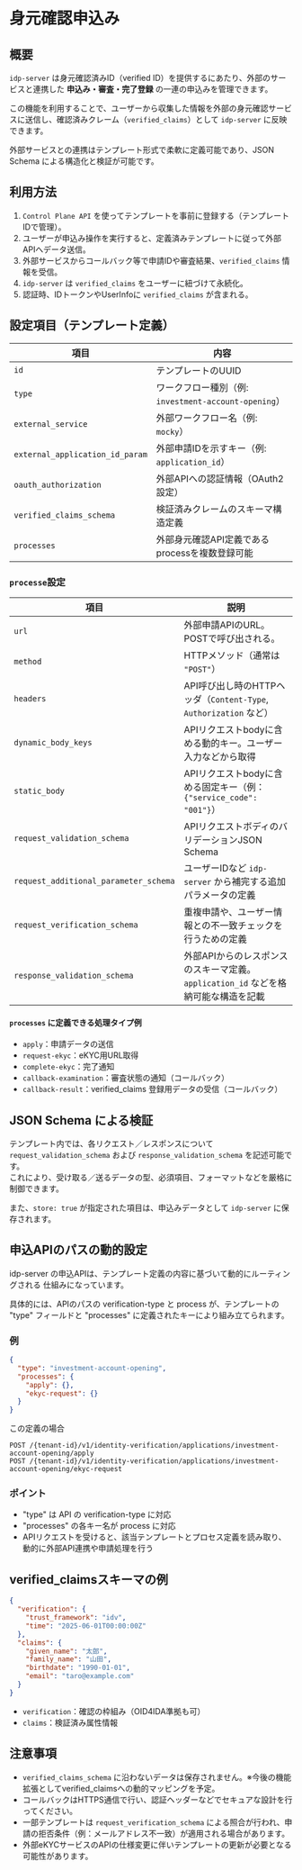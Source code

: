 # 身元確認申込み

## 概要

`idp-server` は身元確認済みID（verified ID）を提供するにあたり、外部のサービスと連携した **申込み・審査・完了登録**
の一連の申込みを管理できます。

この機能を利用することで、ユーザーから収集した情報を外部の身元確認サービスに送信し、確認済みクレーム（`verified_claims`）として
`idp-server` に反映できます。

外部サービスとの連携はテンプレート形式で柔軟に定義可能であり、JSON Schema による構造化と検証が可能です。

## 利用方法

1. `Control Plane API` を使ってテンプレートを事前に登録する（テンプレートIDで管理）。
2. ユーザーが申込み操作を実行すると、定義済みテンプレートに従って外部APIへデータ送信。
3. 外部サービスからコールバック等で申請IDや審査結果、`verified_claims` 情報を受信。
4. `idp-server` は `verified_claims` をユーザーに紐づけて永続化。
5. 認証時、IDトークンやUserInfoに `verified_claims` が含まれる。

## 設定項目（テンプレート定義）

| 項目                              | 内容                                        |
|---------------------------------|-------------------------------------------|
| `id`                            | テンプレートのUUID                               |
| `type`                          | ワークフロー種別（例: `investment-account-opening`） |
| `external_service`              | 外部ワークフロー名（例: `mocky`）                     |
| `external_application_id_param` | 外部申請IDを示すキー（例: `application_id`）          |
| `oauth_authorization`           | 外部APIへの認証情報（OAuth2設定）                     |
| `verified_claims_schema`        | 検証済みクレームのスキーマ構造定義                         |
| `processes`                     | 外部身元確認API定義であるprocessを複数登録可能              |

### `processe`設定

| 項目                                    | 説明                                                   |
|---------------------------------------|------------------------------------------------------|
| `url`                                 | 外部申請APIのURL。POSTで呼び出される。                             |
| `method`                              | HTTPメソッド（通常は `"POST"`）                               |
| `headers`                             | API呼び出し時のHTTPヘッダ（`Content-Type`, `Authorization` など） |
| `dynamic_body_keys`                   | APIリクエストbodyに含める動的キー。ユーザー入力などから取得                    |
| `static_body`                         | APIリクエストbodyに含める固定キー（例：`{"service_code": "001"}`）    |
| `request_validation_schema`           | APIリクエストボディのバリデーションJSON Schema                       |
| `request_additional_parameter_schema` | ユーザーIDなど `idp-server` から補完する追加パラメータの定義               |
| `request_verification_schema`         | 重複申請や、ユーザー情報との不一致チェックを行うための定義                        |
| `response_validation_schema`          | 外部APIからのレスポンスのスキーマ定義。`application_id` などを格納可能な構造を記載  |

#### `processes` に定義できる処理タイプ例

- `apply`：申請データの送信
- `request-ekyc`：eKYC用URL取得
- `complete-ekyc`：完了通知
- `callback-examination`：審査状態の通知（コールバック）
- `callback-result`：verified_claims 登録用データの受信（コールバック）

## JSON Schema による検証

テンプレート内では、各リクエスト／レスポンスについて `request_validation_schema` および `response_validation_schema`
を記述可能です。  
これにより、受け取る／送るデータの型、必須項目、フォーマットなどを厳格に制御できます。

また、`store: true` が指定された項目は、申込みデータとして `idp-server` に保存されます。


## 申込APIのパスの動的設定

idp-server の申込APIは、テンプレート定義の内容に基づいて動的にルーティングされる 仕組みになっています。

具体的には、APIのパスの verification-type と process が、テンプレートの "type" フィールドと "processes" に定義されたキーにより組み立てられます。

### 例

```json
{
  "type": "investment-account-opening",
  "processes": {
    "apply": {},
    "ekyc-request": {}
  }
}
```

この定義の場合

```
POST /{tenant-id}/v1/identity-verification/applications/investment-account-opening/apply
POST /{tenant-id}/v1/identity-verification/applications/investment-account-opening/ekyc-request
```


### ポイント

- "type" は API の verification-type に対応
- "processes" の各キー名が process に対応
- APIリクエストを受けると、該当テンプレートとプロセス定義を読み取り、動的に外部API連携や申請処理を行う


## verified_claimsスキーマの例

```json
{
  "verification": {
    "trust_framework": "idv",
    "time": "2025-06-01T00:00:00Z"
  },
  "claims": {
    "given_name": "太郎",
    "family_name": "山田",
    "birthdate": "1990-01-01",
    "email": "taro@example.com"
  }
}
```

- `verification`：確認の枠組み（OID4IDA準拠も可）
- `claims`：検証済み属性情報

## 注意事項

- `verified_claims_schema` に沿わないデータは保存されません。※今後の機能拡張としてverified_claimsへの動的マッピングを予定。
- コールバックはHTTPS通信で行い、認証ヘッダーなどでセキュアな設計を行ってください。
- 一部テンプレートは `request_verification_schema` による照合が行われ、申請の拒否条件（例：メールアドレス不一致）が適用される場合があります。
- 外部eKYCサービスのAPIの仕様変更に伴いテンプレートの更新が必要となる可能性があります。
